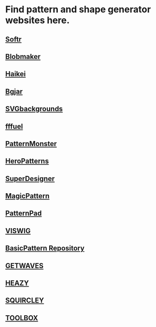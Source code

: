 # Find pattern and shape generator websites here.

## [Softr](https://www.softr.io/tools/svg-shape-generator) 

## [Blobmaker](https://www.blobmaker.app/)

## [Haikei](https://app.haikei.app/)

## [Bgjar](https://bgjar.com/)

## [SVGbackgrounds](https://www.svgbackgrounds.com/)

## [fffuel](https://fffuel.co/)

## [PatternMonster](hhttps://pattern.monster/)

## [HeroPatterns](hhttps://heropatterns.com/)

## [SuperDesigner](https://superdesigner.co/)

## [MagicPattern](https://www.magicpattern.design/)

## [PatternPad](https://patternpad.com/)

## [VISWIG](https://www.visiwig.com/patterns/)

## [BasicPattern Repository](https://patterns.helloyes.dev/)

## [GETWAVES](hhttps://getwaves.io/)

## [HEAZY](https://app.heazy.studio/)

## [SQUIRCLEY](https://squircley.app/)

## [TOOLBOX](https://toolbox.signalsupply.co/)